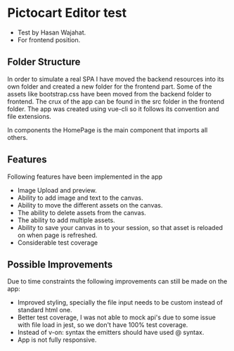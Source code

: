 # Pictocart Editor test

- Test by Hasan Wajahat.
- For frontend position.

## Folder Structure

In order to simulate a real SPA I have moved the backend resources into its own folder and created a new folder for the frontend part. Some of the assets like bootstrap.css have been moved from the backend folder to frontend.
The crux of the app can be found in the src folder in the frontend folder.
The app was created using vue-cli so it follows its convention and file extensions.

In components the HomePage is the main component that imports all others.

## Features

Following features have been implemented in the app

- Image Upload and preview.
- Ability to add image and text to the canvas.
- Ability to move the different assets on the canvas.
- The ability to delete assets from the canvas.
- The ability to add multiple assets.
- Ability to save your canvas in to your session, so that asset is reloaded on when 
page is refreshed.
- Considerable test coverage

## Possible Improvements

Due to time constraints the following improvements can still be made on the app:

- Improved styling, specially the file input needs to be custom instead of standard html one.
- Better test coverage, I was not able to mock api's due to some issue with file load in jest, so we don't have 100% test coverage.
- Instead of v-on: syntax the emitters should have used @ syntax.
- App is not fully responsive.